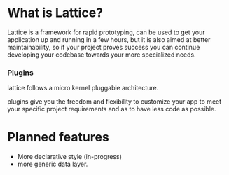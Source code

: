 # What is Lattice?
Lattice is a framework for rapid prototyping,
can be used to get your application up and
running in a few hours, but it is also aimed
at better maintainability, so if your project
proves success you can continue developing
your codebase towards your more specialized
needs.

### Plugins
lattice follows a micro kernel pluggable
architecture.

plugins give you the freedom and flexibility
to customize your app to meet your specific
project requirements and as to have less code
as possible.

# Planned features
- More declarative style (in-progress)
- more generic data layer.

